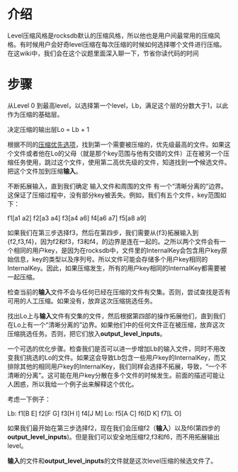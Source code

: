 # 介绍

Level压缩风格是rocksdb默认的压缩风格，所以他也是用户间最常用的压缩风格。有时候用户会好奇level压缩在每次压缩的时候如何选择哪个文件进行压缩。在这wiki中，我们会在这个议题里面深入聊一下，节省你读代码的时间

# 步骤

从Level 0 到最高level，以选择第一个level，Lb，满足这个层的分数大于1，以此作为压缩的基础层。

决定压缩的输出层Lo = Lb + 1

根据不同的[压缩优先选项](http://rocksdb.org/blog/2016/01/29/compaction_pri.html)，找到第一个需要被压缩的，优先级最高的文件。如果这个文件或者他在Lo的父母（就是那个key范围与他有交错的文件）正在被另一个压缩任务使用，跳过这个文件，使用第二高优先级的文件，知道找到**一个**候选文件。把这个文件加到压缩**输入**。

不断拓展输入，直到我们确定 输入文件和周围的文件 有一个“清晰分离的”边界。这保证了压缩过程中，没有部分key被丢失。例如，我们有五个文件，key范围如下：

f1[a1 a2] f2[a3 a4] f3[a4 a6] f4[a6 a7] f5[a8 a9]

如果我们在第三步选择f3，然后在第四步，我们需要从{f3}拓展输入到{f2,f3,f4}，因为f2和f3，f3和f4，的边界是连在一起的。之所以两个文件会有一个相同的用户key，是因为在rocksdb中，文件里的InternalKey会包含用户key原始信息，key的类型以及序列号。所以文件可能会存储多个用户key相同的InternalKey。因此，如果压缩发生，所有的用户key相同的InternalKey都需要被一起压缩。

检查当前的**输入**文件不会与任何已经在压缩的文件有交集。否则，尝试查找是否有可用的人工压缩。如果没有，放弃这次压缩挑选任务。

找出Lo上与**输入**文件有交集的文件，然后根据第四部的操作拓展他们，直到我们在Lo上有一个“清晰分离的”边界。如果他们中的任何文件正在被压缩，放弃这次压缩挑选任务。否则，把它们放入**output_level_inputs**。

一个可选的优化步骤。检查我们是否可以进一步增加Lb的输入文件，同时不用改变我们挑选的Lo的文件。如果这会导致Lb包含一些用户key的InternalKey，而又排除其他的相同用户key的InternalKey，我们同样会选择不拓展，导致，“一个不清晰的分离”。这可能在用户key分散在多个文件的时候发生。前面的描述可能让人困惑，所以我给一个例子出来解释这个优化。

考虑一下例子：

 Lb: f1[B E] f2[F G] f3[H I] f4[J M]
 Lo: f5[A C] f6[D K] f7[L O]

如果我们最开始在第三步选择f2，现在我们会压缩f2（**输入**）以及f6(第四步的**output_level_inputs**)。但是我们可以安全地压缩f2,f3和f6，而不用拓展输出level。

**输入**的文件和**output_level_inputs**的文件就是这次level压缩的候选文件了。


